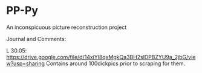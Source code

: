 # PP-Py
An inconspicuous picture reconstruction project

Journal and Comments:

L 30.05: https://drive.google.com/file/d/14xiYl8qxMgkQa3BH2slDPBZYU9a_2jbG/view?usp=sharing
          Contains around 100dickpics prior to scraping for them.
